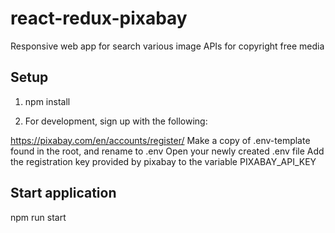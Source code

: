 # react-redux-pixabay
Responsive web app for search various image APIs for copyright free media

## Setup

1) npm install

2) For development, sign up with the following:

https://pixabay.com/en/accounts/register/
Make a copy of .env-template found in the root, and rename to .env
Open your newly created .env file
Add the registration key provided by pixabay to the variable PIXABAY_API_KEY

## Start application
npm run start